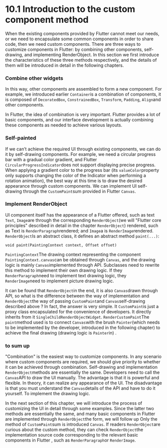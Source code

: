 # 10.1 Introduction to the custom component method

When the existing components provided by Flutter cannot meet our needs, or we need to encapsulate some common components in order to share code, then we need custom components. There are three ways to customize components in Flutter: by combining other components, self-drawing, and implementing RenderObject. In this section we first introduce the characteristics of these three methods respectively, and the details of them will be introduced in detail in the following chapters.

### Combine other widgets

In this way, other components are assembled to form a new component. For example, we introduced earlier `Container`is a combination of components, it is composed of `DecoratedBox`, `ConstrainedBox`, `Transform`, `Padding`, `Align`and other components.

In Flutter, the idea of ​​combination is very important. Flutter provides a lot of basic components, and our interface development is actually combining these components as needed to achieve various layouts.

### Self-painted

If we can’t achieve the required UI through existing components, we can do it by self-drawing components. For example, we need a circular progress bar with a gradual color gradient, and Flutter `CircularProgressIndicator`does not support displaying precise progress. When applying a gradient color to the progress bar (its `valueColor`property only supports changing the color of the Indicator when performing a rotation animation), the best way at this time is to draw the desired appearance through custom components. We can implement UI self-drawing through the `CustomPaint`sum provided in Flutter `Canvas`.

### Implement RenderObject

UI component itself has the appearance of a Flutter offered, such as text `Text`, `Image`are through the corresponding `RenderObject`(we will "Flutter core principles" described in detail in the chapter `RenderObject`) rendered, such as Text is `RenderParagraph`rendered; and `Image`a is `RenderImage`rendered. `RenderObject`Is an abstract class, it defines an abstract method `paint(...)`:

```
void paint(PaintingContext context, Offset offset)

```

`PaintingContext`The drawing context representing the component `PaintingContext.canvas`can be obtained through `Canvas`, and the drawing logic is mainly `Canvas`implemented through API. Subclasses need to rewrite this method to implement their own drawing logic. If they `RenderParagraph`need to implement text drawing logic, they `RenderImage`need to implement picture drawing logic.

It can be found that `RenderObject`in the end, it is also `Canvas`drawn through API, so what is the difference between the way of implementation and `RenderObject`the way of passing `CustomPaint`and `Canvas`self-drawing described above ? In fact, the answer is very simple. It `CustomPaint`is just a proxy class encapsulated for the convenience of developers. It directly inherits from it `SingleChildRenderObjectWidget`. `RenderCustomPaint`The `paint`method used is to connect `Canvas`with the brush `Painter`(which needs to be implemented by the developer, introduced in the following chapter) to achieve the final drawing (drawing logic is `Painter`in) .

### to sum up

"Combination" is the easiest way to customize components. In any scenario where custom components are required, we should give priority to whether it can be achieved through combination. Self-drawing and implementation `RenderObject`methods are essentially the same. Developers need to call the `Canvas`API to draw the UI manually. The advantage is that it is powerful and flexible. In theory, it can realize any appearance of the UI. The disadvantage is that you must understand the `Canvas`details of the API and have to do it yourself. To implement the drawing logic.

In the next section of this chapter, we will introduce the process of customizing the UI in detail through some examples. Since the latter two methods are essentially the same, and many basic components in Flutter are implemented through `RenderObject`the form, we will follow up Only the method of `CustomPaint`sum is introduced `Canvas`. If readers `RenderObject`are curious about the custom method, they can check `RenderObject`the implementation source code corresponding to the relevant basic components in Flutter , such as `RenderParagraph`or `RenderImage`.